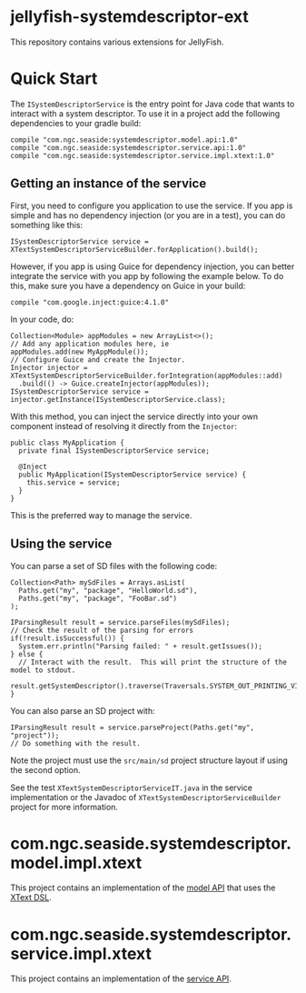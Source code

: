 # jellyfish-systemdescriptor-ext
This repository contains various extensions for JellyFish.

# Quick Start
The `ISystemDescriptorService` is the entry point for Java code that wants to interact with a system descriptor.  To use
it in a project add the following dependencies to your gradle build:
```
compile "com.ngc.seaside:systemdescriptor.model.api:1.0"
compile "com.ngc.seaside:systemdescriptor.service.api:1.0"
compile "com.ngc.seaside:systemdescriptor.service.impl.xtext:1.0"
```

## Getting an instance of the service
First, you need to configure you application to use the service.  If you app is simple and has no dependency injection
(or you are in a test), you can do something like this:
```
ISystemDescriptorService service = XTextSystemDescriptorServiceBuilder.forApplication().build();
```

However, if you app is using Guice for dependency injection, you can better integrate the service with you app by
following the example below.  To do this, make sure you have a dependency on Guice in your build:
```
compile "com.google.inject:guice:4.1.0"
```

In your code, do:
```
Collection<Module> appModules = new ArrayList<>();
// Add any application modules here, ie
appModules.add(new MyAppModule());
// Configure Guice and create the Injector.
Injector injector = XTextSystemDescriptorServiceBuilder.forIntegration(appModules::add)
  .build(() -> Guice.createInjector(appModules));
ISystemDescriptorService service = injector.getInstance(ISystemDescriptorService.class);
```

With this method, you can inject the service directly into your own component instead of resolving it directly from
the `Injector`:
```
public class MyApplication {
  private final ISystemDescriptorService service;
  
  @Inject
  public MyApplication(ISystemDescriptorService service) {
    this.service = service;
  }
}
```
This is the preferred way to manage the service.

## Using the service
You can parse a set of SD files with the following code:
```
Collection<Path> mySdFiles = Arrays.asList(
  Paths.get("my", "package", "HelloWorld.sd"),
  Paths.get("my", "package", "FooBar.sd")
);

IParsingResult result = service.parseFiles(mySdFiles);
// Check the result of the parsing for errors
if(!result.isSuccessful()) {
  System.err.println("Parsing failed: " + result.getIssues());
} else {
  // Interact with the result.  This will print the structure of the model to stdout.
  result.getSystemDescriptor().traverse(Traversals.SYSTEM_OUT_PRINTING_VISITOR);
}
```

You can also parse an SD project with:
```
IParsingResult result = service.parseProject(Paths.get("my", "project"));
// Do something with the result.
```

Note the project must use the `src/main/sd` project structure layout if using the second option.

See the test `XTextSystemDescriptorServiceIT.java` in the service implementation or the Javadoc of
`XTextSystemDescriptorServiceBuilder` project for more information.

# com.ngc.seaside.systemdescriptor.model.impl.xtext
This project contains an implementation of the
[model API](https://github.ms.northgrum.com/CEACIDE/jellyfish-systemdescriptor-api) that uses the
[XText DSL](https://github.ms.northgrum.com/CEACIDE/jellyfish-systemdescriptor-dsl).  

# com.ngc.seaside.systemdescriptor.service.impl.xtext
This project contains an implementation of the [service API](https://github.ms.northgrum.com/CEACIDE/jellyfish-systemdescriptor-api).
